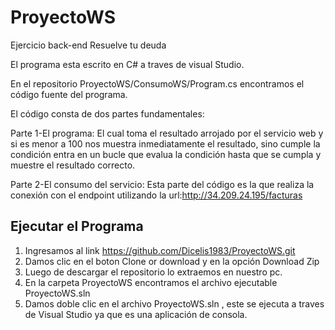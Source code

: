 # ProyectoWS
Ejercicio back-end Resuelve tu deuda

El  programa esta escrito en C# a traves de visual Studio.

En el repositorio ProyectoWS/ConsumoWS/Program.cs  encontramos el código fuente  del programa.

El código consta de dos partes fundamentales:

Parte 1-El programa: El cual toma el resultado arrojado por el servicio web y si es menor a 100 nos muestra inmediatamente el resultado, sino cumple la condición entra en un bucle que evalua la condición hasta que se cumpla y muestre el resultado correcto.

Parte 2-El consumo del servicio: Esta parte del código es la que realiza la conexión  con el endpoint utilizando la url:http://34.209.24.195/facturas

## Ejecutar el Programa

1. Ingresamos al link https://github.com/Dicelis1983/ProyectoWS.git
2. Damos clic en el boton  Clone or download  y en la opción Download Zip
3. Luego de descargar el repositorio lo extraemos en nuestro pc.
4. En la carpeta  ProyectoWS  encontramos el archivo ejecutable ProyectoWS.sln
5. Damos doble clic en el archivo ProyectoWS.sln , este se ejecuta a traves de Visual Studio ya que es una aplicación de consola.




